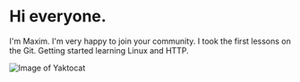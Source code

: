 # Hi everyone.
I'm Maxim. I'm very happy to join your community.
I took the first lessons on the Git. Getting started learning Linux and HTTP.


![Image of Yaktocat](https://4tololo.ru/sites/default/files/images/20181604131430.jpg)
